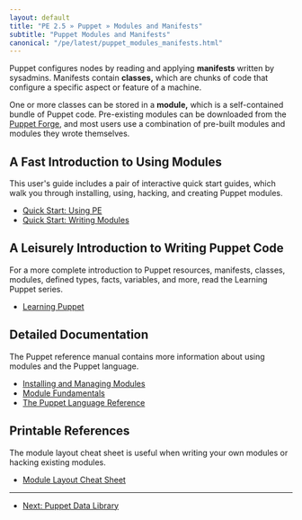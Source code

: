 ```yaml
---
layout: default
title: "PE 2.5 » Puppet » Modules and Manifests"
subtitle: "Puppet Modules and Manifests"
canonical: "/pe/latest/puppet_modules_manifests.html"
---
```



Puppet configures nodes by reading and applying **manifests** written by sysadmins. Manifests contain **classes,** which are chunks of code that configure a specific aspect or feature of a machine.

One or more classes can be stored in a **module,** which is a self-contained bundle of Puppet code. Pre-existing modules can be downloaded from the [Puppet Forge](http://forge.puppetlabs.com), and most users use a combination of pre-built modules and modules they wrote themselves.

A Fast Introduction to Using Modules
-----

This user's guide includes a pair of interactive quick start guides, which walk you through installing, using, hacking, and creating Puppet modules.

* [Quick Start: Using PE](./quick_start.html)
* [Quick Start: Writing Modules](./quick_writing.html)

A Leisurely Introduction to Writing Puppet Code
-----

For a more complete introduction to Puppet resources, manifests, classes, modules, defined types, facts, variables, and more, read the Learning Puppet series.

* [Learning Puppet](/learning/)

Detailed Documentation
-----

The Puppet reference manual contains more information about using modules and the Puppet language.

* [Installing and Managing Modules](/puppet/2.7/reference/modules_installing.html)
* [Module Fundamentals](/puppet/2.7/reference/modules_fundamentals.html)
* [The Puppet Language Reference](/puppet/2.7/reference/lang_summary.html)

Printable References
-----

The module layout cheat sheet is useful when writing your own modules or hacking existing modules.

* [Module Layout Cheat Sheet](/module_cheat_sheet.pdf)

* * *

- [Next: Puppet Data Library](./puppet_data_library.html)